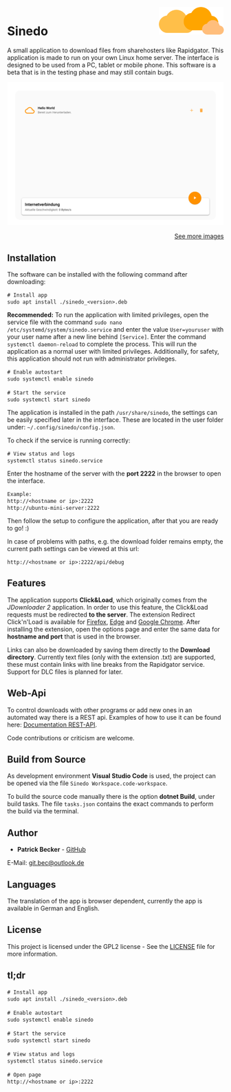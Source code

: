 <img align="right" width="30%" src="/src/Sinedo/wwwroot/images/clouds.svg" alt="Clouds"/>

# Sinedo

A small application to download files from sharehosters like Rapidgator. This application is made to run on your own Linux home server. The interface is designed to be used from a PC, tablet or mobile phone.
This software is a beta that is in the testing phase and may still contain bugs. 

<img src="/screenshots/screencapture-desktop-title.png" alt="Screenshot Banner"/>

<p align="right">
    <a href="/Screenshots.md">See more images</a>
</p>

## Installation

The software can be installed with the following command after downloading:
```
# Install app
sudo apt install ./sinedo_<version>.deb
```

**Recommended:** To run the application with limited privileges, open the service file with the command `sudo nano /etc/systemd/system/sinedo.service` and enter the value `User=youruser` with your user name after a new line behind `[Service]`. Enter the command `systemctl daemon-reload` to complete the process. This will run the application as a normal user with limited privileges. Additionally, for safety, this application should not run with administrator privileges.

```
# Enable autostart
sudo systemctl enable sinedo

# Start the service
sudo systemctl start sinedo
```

The application is installed in the path `/usr/share/sinedo`, the settings can be easily specified later in the interface. These are located in the user folder under: `~/.config/sinedo/config.json`.


To check if the service is running correctly:

```
# View status and logs
systemctl status sinedo.service
```

Enter the hostname of the server with the **port 2222** in the browser to open the interface.
```
Example:
http://<hostname or ip>:2222
http://ubuntu-mini-server:2222
```
Then follow the setup to configure the application, after that you are ready to go! :)

In case of problems with paths, e.g. the download folder remains empty, the current path settings can be viewed at this url:
```
http://<hostname or ip>:2222/api/debug
```

## Features

The application supports **Click&Load**, which originally comes from the *JDownloader 2* application. In order to use this feature, the Click&Load requests must be redirected **to the server**.
The extension Redirect Click'n'Load is available for [Firefox](https://addons.mozilla.org/de/firefox/addon/redirect-click-n-load/), [Edge](https://chrome.google.com/webstore/detail/redirect-clicknload/hnjbnefgkiickkpfidpnlmcodicfgakk) and [Google Chrome](https://chrome.google.com/webstore/detail/redirect-clicknload/hnjbnefgkiickkpfidpnlmcodicfgakk).
After installing the extension, open the options page and enter the same data for **hostname and port** that is used in the browser.

Links can also be downloaded by saving them directly to the **Download directory**.
Currently text files (only with the extension .txt) are supported, these must contain links with line breaks from the Rapidgator service.
Support for DLC files is planned for later.

## Web-Api

To control downloads with other programs or add new ones in an automated way there is a REST api. Examples of how to use it can be found here: [Documentation REST-API](/REST-API.md).

Code contributions or criticism are welcome.

## Build from Source

As development environment **Visual Studio Code** is used, the project can be opened via the file `Sinedo Workspace.code-workspace`.

To build the source code manually there is the option **dotnet Build**, under build tasks.
The file `tasks.json` contains the exact commands to perform the build via the terminal.

## Author

* **Patrick Becker** - [GitHub](https://github.com/patbec)

E-Mail: [git.bec@outlook.de](mailto:git.bec@outlook.de)

## Languages

The translation of the app is browser dependent, currently the app is available in German and English.

## License

This project is licensed under the GPL2 license - See the [LICENSE](LICENSE) file for more information.

## tl;dr
```
# Install app
sudo apt install ./sinedo_<version>.deb

# Enable autostart
sudo systemctl enable sinedo

# Start the service
sudo systemctl start sinedo

# View status and logs
systemctl status sinedo.service

# Open page
http://<hostname or ip>:2222
```